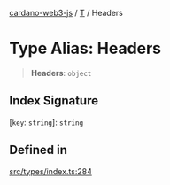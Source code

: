 [cardano-web3-js](../../../index.md) / [T](../index.md) / Headers

# Type Alias: Headers

> **Headers**: `object`

## Index Signature

 \[`key`: `string`\]: `string`

## Defined in

[src/types/index.ts:284](https://github.com/xray-network/cardano-web3-js/blob/c2cd49478a527b9b57b4028f4ad7add1c4bff5b8/src/types/index.ts#L284)
